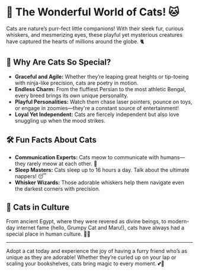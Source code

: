 # 🐾 The Wonderful World of Cats! 🐱

Cats are nature’s purr-fect little companions! With their sleek fur, curious whiskers, and mesmerizing eyes, these playful yet mysterious creatures have captured the hearts of millions around the globe. 🐈

## 🌟 Why Are Cats So Special?

- **Graceful and Agile:** Whether they’re leaping great heights or tip-toeing with ninja-like precision, cats are poetry in motion.  
- **Endless Charm:** From the fluffiest Persian to the most athletic Bengal, every breed brings its own unique personality.  
- **Playful Personalities:** Watch them chase laser pointers, pounce on toys, or engage in zoomies—they're a constant source of entertainment!  
- **Loyal Yet Independent:** Cats are fiercely independent but also love snuggling up when the mood strikes.  

## 🛠 Fun Facts About Cats

- **Communication Experts:** Cats meow to communicate with humans—they rarely meow at each other. 🐾  
- **Sleep Masters:** Cats sleep up to 16 hours a day. Talk about the ultimate nappers! 😴  
- **Whisker Wizards:** Those adorable whiskers help them navigate even the darkest corners with precision.  

## 🐾 Cats in Culture

From ancient Egypt, where they were revered as divine beings, to modern-day internet fame (hello, Grumpy Cat and Maru!), cats have always had a special place in human culture. 🏺📱

---

Adopt a cat today and experience the joy of having a furry friend who’s as unique as they are adorable! Whether they’re curled up on your lap or scaling your bookshelves, cats bring magic to every moment. 💕🐾
